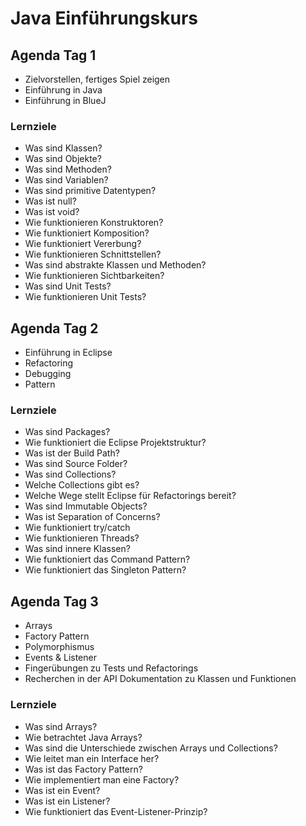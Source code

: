 # Java Einführungskurs

## Agenda Tag 1

- Zielvorstellen, fertiges Spiel zeigen
- Einführung in Java
- Einführung in BlueJ

### Lernziele

- Was sind Klassen?
- Was sind Objekte?
- Was sind Methoden?
- Was sind Variablen?
- Was sind primitive Datentypen?
- Was ist null?
- Was ist void?
- Wie funktionieren Konstruktoren?
- Wie funktioniert Komposition?
- Wie funktioniert Vererbung?
- Wie funktionieren Schnittstellen?
- Was sind abstrakte Klassen und Methoden?
- Wie funktionieren Sichtbarkeiten?
- Was sind Unit Tests?
- Wie funktionieren Unit Tests?

## Agenda Tag 2

- Einführung in Eclipse
- Refactoring
- Debugging
- Pattern

### Lernziele

- Was sind Packages?
- Wie funktioniert die Eclipse Projektstruktur?
- Was ist der Build Path?
- Was sind Source Folder?
- Was sind Collections?
- Welche Collections gibt es?
- Welche Wege stellt Eclipse für Refactorings bereit?
- Was sind Immutable Objects?
- Was ist Separation of Concerns?
- Wie funktioniert try/catch
- Wie funktionieren Threads?
- Was sind innere Klassen?
- Wie funktioniert das Command Pattern?
- Wie funktioniert das Singleton Pattern?

## Agenda Tag 3

- Arrays
- Factory Pattern
- Polymorphismus
- Events & Listener
- Fingerübungen zu Tests und Refactorings
- Recherchen in der API Dokumentation zu Klassen und Funktionen

### Lernziele

- Was sind Arrays?
- Wie betrachtet Java Arrays?
- Was sind die Unterschiede zwischen Arrays und Collections?
- Wie leitet man ein Interface her?
- Was ist das Factory Pattern?
- Wie implementiert man eine Factory?
- Was ist ein Event?
- Was ist ein Listener?
- Wie funktioniert das Event-Listener-Prinzip?
